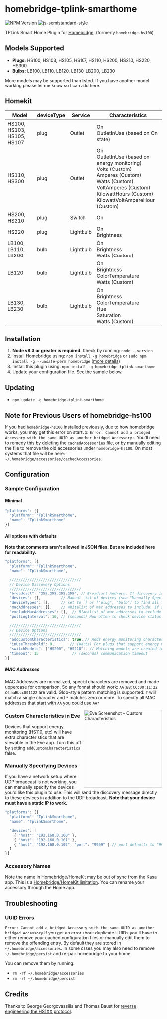 <!-- markdownlint-disable MD033 -->

# homebridge-tplink-smarthome

[![NPM Version](https://img.shields.io/npm/v/homebridge-tplink-smarthome.svg)](https://www.npmjs.com/package/homebridge-tplink-smarthome)
[![js-semistandard-style](https://img.shields.io/badge/code%20style-semistandard-brightgreen.svg?style=flat-square)](https://github.com/Flet/semistandard)

TPLink Smart Home Plugin for [Homebridge](https://github.com/nfarina/homebridge). (formerly `homebridge-hs100`)

## Models Supported

- **Plugs:** HS100, HS103, HS105, HS107, HS110, HS200, HS210, HS220, HS300
- **Bulbs:** LB100, LB110, LB120, LB130, LB200, LB230

More models may be supported than listed. If you have another model working please let me know so I can add here.

## Homekit

| Model               | deviceType | Service   | Characteristics                                                                                                                                                                                    |
| ------------------- | ---------- | --------- |--------------------------------------------------------------------------------------------------------------------------------------------------------------------------------------------------- |
| HS100, HS103, HS105, HS107 | plug       | Outlet    | On<br/>OutletInUse (based on On state)                                                                                                                                                             |
| HS110, HS300        | plug       | Outlet    | On<br/>OutletInUse (based on energy monitoring)<br/>Volts (Custom)<br/>Amperes (Custom)<br/>Watts (Custom)<br/>VoltAmperes (Custom)<br/>KilowattHours (Custom)<br/>KilowattVoltAmpereHour (Custom) |
| HS200, HS210        | plug       | Switch    | On                                                                                                                                                                                                 |
| HS220               | plug       | Lightbulb | On<br/>Brightness                                                                                                                                                                                  |
| LB100, LB110, LB200 | bulb       | Lightbulb | On<br/>Brightness<br/>Watts (Custom)                                                                                                                                                               |
| LB120               | bulb       | Lightbulb | On<br/>Brightness<br/>ColorTemperature<br/>Watts (Custom)                                                                                                                                          |
| LB130, LB230        | bulb       | Lightbulb | On<br/>Brightness<br/>ColorTemperature<br/>Hue<br/>Saturation<br/>Watts (Custom)                                                                                                                   |

## Installation

1. **Node v8.3 or greater is required.** Check by running: `node --version`
2. Install Homebridge using: `npm install -g homebridge` or `sudo npm install -g --unsafe-perm homebridge` ([more details](https://github.com/nfarina/homebridge#installation))
3. Install this plugin using: `npm install -g homebridge-tplink-smarthome`
4. Update your configuration file. See the sample below.

## Updating

- `npm update -g homebridge-tplink-smarthome`

## Note for Previous Users of  homebridge-hs100

If you had `homebridge-hs100` installed previously, due to how homebridge works, you may get this error on startup: `Error: Cannot add a bridged Accessory with the same UUID as another bridged Accessory:`. You'll need to remedy this by deleting the `cachedAccessories` file, or by manually editing the file to remove the old accessories under `homebridge-hs100`. On most systems that file will be here: `~/.homebridge/accessories/cachedAccessories`.

## Configuration

### Sample Configuration

#### Minimal

```js
"platforms": [{
  "platform": "TplinkSmarthome",
  "name": "TplinkSmarthome"
}]
```

#### All options with defaults

**Note that comments aren't allowed in JSON files. But are included here for readability.**

```js
"platforms": [{
  "platform": "TplinkSmarthome",
  "name": "TplinkSmarthome",

  ////////////////////////////////
  // Device Discovery Options
  ////////////////////////////////
  "broadcast": "255.255.255.255", // Broadcast Address. If discovery is not working tweak to match your subnet, eg: 192.168.0.255
  "devices": [],         // Manual list of devices (see "Manually Specifying Devices" section below)
  "deviceTypes": [],     // set to [] or ["plug", "bulb"] to find all TPLink device types or ["plug"] / ["bulb"] for only plugs or bulbs
  "macAddresses": [],    // Whitelist of mac addresses to include. If specified will ignore other devices. Supports glob-style patterns
  "excludeMacAddresses": [],  // Blacklist of mac addresses to exclude. Supports glob-style patterns
  "pollingInterval": 10, // (seconds) How often to check device status in the background

  ////////////////////////////////
  // Device Options
  ////////////////////////////////
  "addCustomCharacteristics": true, // Adds energy monitoring characteristics viewable in Eve app
  "inUseThreshold": 0,       // (Watts) For plugs that support energy monitoring (HS110), min power draw for OutletInUse
  "switchModels": ["HS200", "HS210"], // Matching models are created in homekit as a Switch instead of an Outlet
  "timeout": 15               // (seconds) communication timeout
}]
```

##### MAC Addresses

MAC Addresses are normalized, special characters are removed and made uppercase for comparison. So any format should work: `AA:BB:CC:00:11:22` or `aaBbcc001122` are valid. Glob-style pattern matching is supported: `?` will match a single character and `*` matches zero or more. To specify all MAC addresses that start with `AA` you could use `AA*`

<img src="https://user-images.githubusercontent.com/1383980/30236344-5ca0e866-94cc-11e7-9cf7-bb5632291082.png" align="right" alt="Eve Screenshot - Custom Characteristics" width=250>

### Custom Characteristics in Eve

Devices that support energy monitoring (HS110, etc) will have extra characteristics that are viewable in the Eve app. Turn this off by setting `addCustomCharacteristics` false.

### Manually Specifying Devices

If you have a network setup where UDP broadcast is not working, you can manually specify the devices you'd like this plugin to use. This will send the discovery message directly to these devices in addition to the UDP broadcast. **Note that your device must have a static IP to work.**

```js
"platforms": [{
  "platform": "TplinkSmarthome",
  "name": "TplinkSmarthome",

  "devices": [
    { "host": "192.168.0.100" },
    { "host": "192.168.0.101" },
    { "host": "192.168.0.102", "port": "9999" } // port defaults to "9999" but can be overriden
  ]
}]
```

### Accessory Names

Note the name in Homebridge/HomeKit may be out of sync from the Kasa app. This is a [Homebridge/HomeKit limitation](https://github.com/nfarina/homebridge#limitations). You can rename your accessory through the Home app.

## Troubleshooting

### UUID Errors

`Error: Cannot add a bridged Accessory with the same UUID as another bridged Accessory`
If you get an error about duplicate UUIDs you'll have to either remove your cached configuration files or manually edit them to remove the offending entry. By default they are stored in `~/.homebridge/accessories`. In some cases you may also need to remove `~/.homebridge/persist` and re-pair homebridge to your home.

You can remove them by running:

- `rm -rf ~/.homebridge/accessories`
- `rm -rf ~/.homebridge/persist`

## Credits

Thanks to George Georgovassilis and Thomas Baust for [reverse engineering the HS1XX protocol](https://blog.georgovassilis.com/2016/05/07/controlling-the-tp-link-hs100-wi-fi-smart-plug/).
